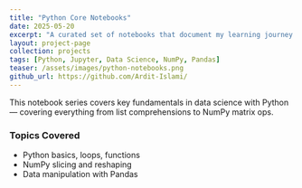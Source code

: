 ```yaml
---
title: "Python Core Notebooks"
date: 2025-05-20
excerpt: "A curated set of notebooks that document my learning journey through Python, NumPy, and Pandas."
layout: project-page
collection: projects
tags: [Python, Jupyter, Data Science, NumPy, Pandas]
teaser: /assets/images/python-notebooks.png
github_url: https://github.com/Ardit-Islami/
---
```


This notebook series covers key fundamentals in data science with Python — covering everything from list comprehensions to NumPy matrix ops.

### Topics Covered
- Python basics, loops, functions
- NumPy slicing and reshaping
- Data manipulation with Pandas
